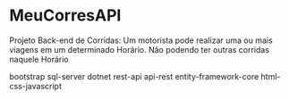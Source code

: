 # MeuCorresAPI
Projeto Back-end de Corridas: Um motorista pode realizar uma ou mais viagens em um determinado Horário. Não podendo ter outras corridas naquele Horário

bootstrap sql-server dotnet rest-api api-rest entity-framework-core html-css-javascript
